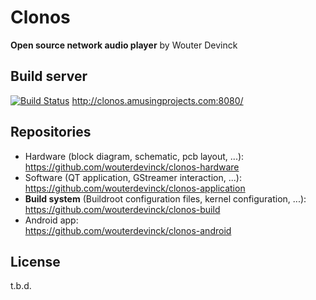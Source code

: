 Clonos
======
**Open source network audio player**
by Wouter Devinck

Build server
------------
[![Build Status](http://clonos.amusingprojects.com:8080/buildStatus/icon?job=Clonos)](http://clonos.amusingprojects.com:8080/job/Clonos/) http://clonos.amusingprojects.com:8080/

Repositories
------------
 * Hardware (block diagram, schematic, pcb layout, ...): <br />
   https://github.com/wouterdevinck/clonos-hardware
 * Software (QT application, GStreamer interaction, ...): <br />
   https://github.com/wouterdevinck/clonos-application
 * **Build system** (Buildroot configuration files, kernel configuration, ...): <br />
   https://github.com/wouterdevinck/clonos-build
 * Android app: <br />
   https://github.com/wouterdevinck/clonos-android

License
-------
t.b.d.
